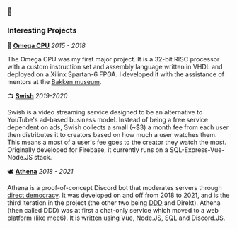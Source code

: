 ### 👋

### Interesting Projects

🧮 **[Omega CPU](https://github.com/shetaye/omega-cpu)** *2015 - 2018*

The Omega CPU was my first major project.  It is a 32-bit RISC processor with a custom instruction set and assembly language written in VHDL and deployed on a Xilinx Spartan-6 FPGA.  I developed it with the assistance of mentors at the [Bakken museum](https://thebakken.org).

📺 **[Swish](https://github.com/shetaye/swish)** *2019-2020*

Swish is a video streaming service designed to be an alternative to YouTube's ad-based business model.  Instead of being a free service dependent on ads, Swish collects a small (~$3) a month fee from each user then distributes it to creators based on how much a user watches them.  This means a most of a user's fee goes to the creator they watch the most.  Originally developed for Firebase, it currently runs on a SQL-Express-Vue-Node.JS stack.

🕊 **[Athena](https://github.com/shetaye/athena)** *2018 - 2021*

Athena is a proof-of-concept Discord bot that moderates servers through [direct democracy](https://en.wikipedia.org/wiki/Direct_democracy).  It was developed on and off from 2018 to 2021, and is the third iteration in the project (the other two being [DDD](https://github.com/shetaye/ddd-webserver) and Direkt).  Athena (then called DDD) was at first a chat-only service which moved to a web platform (like [mee6](https://mee6.xyz)).  It is written using Vue, Node.JS, SQL and Discord.JS.
